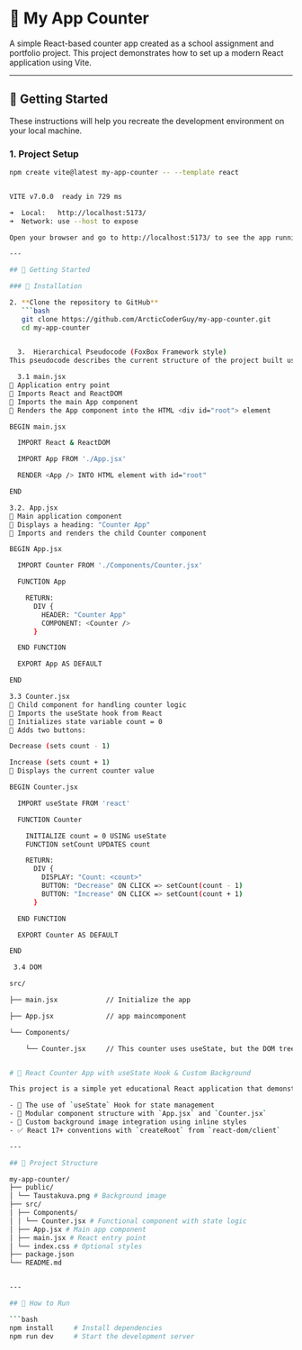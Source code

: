 # 🧮 My App Counter

A simple React-based counter app created as a school assignment and portfolio project. This project demonstrates how to set up a modern React application using Vite.

---

## 🚀 Getting Started

These instructions will help you recreate the development environment on your local machine.

### 1. Project Setup

```bash
npm create vite@latest my-app-counter -- --template react


VITE v7.0.0  ready in 729 ms

➜  Local:   http://localhost:5173/
➜  Network: use --host to expose

Open your browser and go to http://localhost:5173/ to see the app running.

---

## 🚀 Getting Started

### 🔧 Installation

2. **Clone the repository to GitHub**
   ```bash
   git clone https://github.com/ArcticCoderGuy/my-app-counter.git
   cd my-app-counter

   
  3.  Hierarchical Pseudocode (FoxBox Framework style)
This pseudocode describes the current structure of the project built using the React module and my custom FoxBox Framework approach.

  3.1 main.jsx
🔹 Application entry point
🔸 Imports React and ReactDOM
🔸 Imports the main App component
🔸 Renders the App component into the HTML <div id="root"> element

BEGIN main.jsx

  IMPORT React & ReactDOM

  IMPORT App FROM './App.jsx'

  RENDER <App /> INTO HTML element with id="root"

END

3.2. App.jsx
🔹 Main application component
🔸 Displays a heading: "Counter App"
🔸 Imports and renders the child Counter component

BEGIN App.jsx

  IMPORT Counter FROM './Components/Counter.jsx'

  FUNCTION App

    RETURN:
      DIV {
        HEADER: "Counter App"
        COMPONENT: <Counter />
      }

  END FUNCTION

  EXPORT App AS DEFAULT

END

3.3 Counter.jsx
🔹 Child component for handling counter logic
🔸 Imports the useState hook from React
🔸 Initializes state variable count = 0
🔸 Adds two buttons:

Decrease (sets count - 1)

Increase (sets count + 1)
🔸 Displays the current counter value

BEGIN Counter.jsx

  IMPORT useState FROM 'react'

  FUNCTION Counter

    INITIALIZE count = 0 USING useState
    FUNCTION setCount UPDATES count

    RETURN:
      DIV {
        DISPLAY: "Count: <count>"
        BUTTON: "Decrease" ON CLICK => setCount(count - 1)
        BUTTON: "Increase" ON CLICK => setCount(count + 1)
      }

  END FUNCTION

  EXPORT Counter AS DEFAULT

END

 3.4 DOM

src/ 

├── main.jsx            // Initialize the app 

├── App.jsx             // app maincomponent 

└── Components/ 

    └── Counter.jsx     // This counter uses useState, but the DOM tree in VS Code shows the components in reverse order


# 🧮 React Counter App with useState Hook & Custom Background

This project is a simple yet educational React application that demonstrates:

- 🧠 The use of `useState` Hook for state management
- 🧩 Modular component structure with `App.jsx` and `Counter.jsx`
- 🌄 Custom background image integration using inline styles
- ✅ React 17+ conventions with `createRoot` from `react-dom/client`

---

## 📁 Project Structure

my-app-counter/
├── public/
│ └── Taustakuva.png # Background image
├── src/
│ ├── Components/
│ │ └── Counter.jsx # Functional component with state logic
│ ├── App.jsx # Main app component
│ ├── main.jsx # React entry point
│ └── index.css # Optional styles
├── package.json
└── README.md


---

## 🔧 How to Run

```bash
npm install     # Install dependencies
npm run dev     # Start the development server
